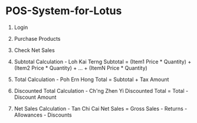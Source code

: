 # POS-System-for-Lotus
1. Login
2. Purchase Products
3. Check Net Sales


1. Subtotal Calculation - Loh Kai Terng
   Subtotal = (Item1 Price * Quantity) + (Item2 Price * Quantity) + ... + (ItemN Price * Quantity)

2. Total Calculation - Poh Ern Hong
   Total = Subtotal + Tax Amount

3. Discounted Total Calculation - Ch'ng Zhen Yi
   Discounted Total = Total - Discount Amount 

4. Net Sales Calculation - Tan Chi Cai
   Net Sales = Gross Sales - Returns - Allowances - Discounts  
